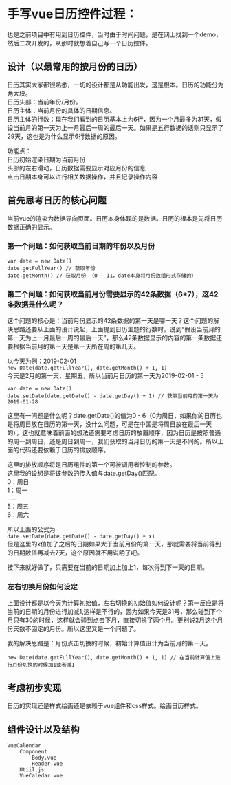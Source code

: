 # 手写vue日历控件过程：

也是之前项目中有用到日历控件，当时由于时间问题，是在网上找到一个demo，然后二次开发的，从那时就想着自己写一个日历控件。

## 设计（以最常用的按月份的日历）
日历其实大家都很熟悉，一切的设计都是从功能出发，这是根本。日历的功能分为两大块。  
日历头部：当前年份/月份。  
日历主体：当前月份的具体的日期信息。  
日历主体的行数：现在我们看到的日历基本上为6行，因为一个月最多为31天，假设当前月的第一天为上一月最后一周的最后一天。如果是五行数据的话则只显示了29天，这也是为什么显示6行数据的原因。  

功能点：  
日历初始渲染日期为当前月份  
头部的左右滑动，日历数据需要显示对应月份的信息  
点击日期本身可以进行相关数据操作，并且记录操作内容  


## 首先思考日历的核心问题

当前vue的渲染为数据导向页面。日历本身体现的是数据。日历的根本是先将日历数据正确的显示。

### 第一个问题：如何获取当前日期的年份以及月份

`var date = new Date()`  
`date.getFullYear() // 获取年份`  
`date.getMonth() // 获取月份 （0 - 11，date本身将月份数组形式存储的）`  

### 第二个问题：如何获取当前月份需要显示的42条数据（6*7），这42条数据是什么呢？
这个问题的核心是：当前月份显示的42条数据的第一天是哪一天？这个问题的解决思路还要从上面的设计说起，上面提到日历主题的行数时，说到“假设当前月的第一天为上一月最后一周的最后一天”，那么42条数据显示的内容的第一条数据还要根据当前月的第一天是第一天所在周的第几天。

以今天为例：2019-02-01  
`new Date(date.getFullYear(), date.getMonth() + 1, 1)`  
今天是2月的第一天，星期五，所以当前月日历的第一天为2019-02-01 - 5  
  
`var date = new Date()`  
`date.setDate(date.getDate() - date.getDay() + 1) // 获取当前月的第一天为2019-01-28`  

这里有一问题是什么呢？date.getDate()的值为0 - 6（0为周日，如果你的日历也是将周日放在日历的第一天，没什么问题，可是在中国是将周日放在最后一天的），这也就意味着前面的想法还需要考虑日历的放置顺序，因为日历是按照普通的周一到周日，还是周日到周一，我们获取的当月日历的第一天是不同的。所以上面的代码还要依赖于日历的排放顺序。  
  
这里的排放顺序将是日历组件的第一个可被调用者控制的参数。   
这里我的设想是将该参数的传入值与date.getDay()匹配。   
0：周日  
1：周一  
.....  
5：周五  
6：周六  

所以上面的公式为  
`date.setDate(date.getDate() - date.getDay() + x)`  
但是这里的x值加了之后的日期如果大于当前月份的第一天，那就需要将当前得到的日期数值再减去7天，这个原因就不用说明了吧。  


接下来就好做了，只需要在当前的日期加上加上1，每次得到下一天的日期。  

### 左右切换月份如何设定
上面设计都是以今天为计算初始值，左右切换的初始值如何设计呢？第一反应是将当前的日期的月份进行加减1,这样是不行的，因为如果今天是31号，那么碰到下个月只有30的时候，这样就会碰到点击下月，直接切换了两个月。更别说2月这个月份天数不固定的月份。所以这里又是一个问题了。  
  
我的解决思路是：月份点击切换的时候，初始计算值设计为当前月的第一天。  

`new Date(date.getFullYear(), date.getMonth() + 1, 1) // 在当前计算值上进行月份切换的时候加1或者减1`  

## 考虑初步实现

日历的实现还是样式绘画还是依赖于vue组件和css样式。绘画日历样式。  


## 组件设计以及结构
```
VueCalendar
	Component
		Body.vue
		Header.vue
	Utiil.js
	VueCaledar.vue
```